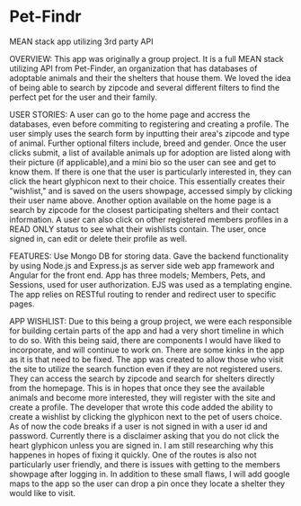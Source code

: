 # Pet-Findr
MEAN stack app utilizing 3rd party API

OVERVIEW: This app was originally a group project. It is a full MEAN stack utilizing API from Pet-Finder, an organization that has databases of adoptable animals and their the shelters that house them. We loved the idea of being able to search by zipcode and several different filters to find the perfect pet for the user and their family.

USER STORIES: A user can go to the home page and accress the databases, even before commiting to registering and creating a profile. The user simply uses the search form by inputting their area's zipcode and type of animal. Further optional filters include, breed and gender. Once the user clicks submit, a list of available animals up for adoption are listed along with their picture (if applicable),and a mini bio so the user can see and get to know them. If there is one that the user is particularly interested in, they can click the heart glyphicon next to their choice. This essentially creates their "wishlist," and is saved on the users showpage, accessed simply by clicking their user name above.  Another option available on the home page is a search by zipcode for the closest participating shelters and their contact information. A user can also click on other registered members profiles in a READ ONLY status to see what their wishlists contain. The user, once signed in, can edit or delete their profile as well.

FEATURES: Use Mongo DB for storing data. Gave the backend functionality by using Node.js and Express.js as server side web app framework and Angular for the front end. App has three models; Members, Pets, and Sessions, used for user authorization. EJS was used as a templating engine. The app relies on RESTful routing to render and redirect user to specific pages. 

APP WISHLIST: Due to this being a group project, we were each responsible for building certain parts of the app and had a very short timeline in which to do so. With this being said, there are components I would have liked to incorporate, and will continue to work on. There are some kinks in the app as it is that need to be fixed. The app was created to allow those who visit the site to utilize the search function even if they are not registered users. They can access the search by zipcode and search for shelters directly from the homepage. This is in hopes that once they see the available animals and become more interested, they will register with the site and create a profile. The developer that wrote this code added the ability to create a wishlist by clicking the glyphicon next to the pet of users choice. As of now the code breaks if a user is not signed in with a user id and password. Currently there is a disclaimer asking that you do not click the heart glyphicon unless you are signed in. I am still researching why this happenes in hopes of fixing it quickly. One of the routes is also not particularly user friendly, and there is issues with getting to the members showpage after logging in. In addition to these small flaws, I will add google maps to the app so the user can drop a pin once they locate a shelter they would like to visit. 
